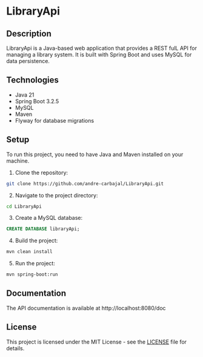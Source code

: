 # LibraryApi

## Description
LibraryApi is a Java-based web application that provides a REST fulL API for managing a library system. It is built with Spring Boot and uses MySQL for data persistence.

## Technologies
- Java 21
- Spring Boot 3.2.5
- MySQL
- Maven
- Flyway for database migrations

## Setup
To run this project, you need to have Java and Maven installed on your machine.

1. Clone the repository:
```bash
git clone https://github.com/andre-carbajal/LibraryApi.git
```

2. Navigate to the project directory:
```bash
cd LibraryApi
```

3. Create a MySQL database:
```sql
CREATE DATABASE libraryApi;
```

4. Build the project:
```bash
mvn clean install
```

5. Run the project:
```bash
mvn spring-boot:run
```

## Documentation
The API documentation is available at http://localhost:8080/doc

## License
This project is licensed under the MIT License - see the [LICENSE](LICENSE) file for details.